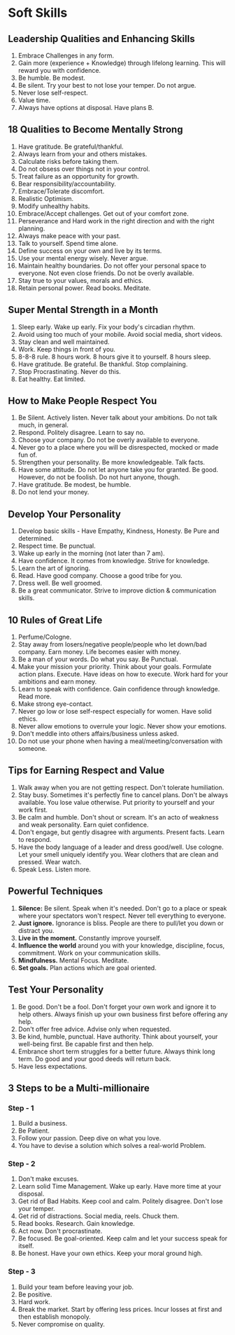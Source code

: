 # Soft Skills

## Leadership Qualities and Enhancing Skills

1. Embrace Challenges in any form.
2. Gain more (experience + Knowledge) through lifelong learning. This will reward you with confidence.
3. Be humble. Be modest.
4. Be silent. Try your best to not lose your temper. Do not argue.
5. Never lose self-respect.
6. Value time.
7. Always have options at disposal. Have plans B.

## 18 Qualities to Become Mentally Strong

1. Have gratitude. Be grateful/thankful.
2. Always learn from your and others mistakes.
3. Calculate risks before taking them.
4. Do not obsess over things not in your control.
5. Treat failure as an opportunity for growth.
6. Bear responsibility/accountability.
7. Embrace/Tolerate discomfort.
8. Realistic Optimism.
9. Modify unhealthy habits.
10. Embrace/Accept challenges. Get out of your comfort zone.
11. Perseverance and Hard work in the right direction and with the right planning.
12. Always make peace with your past.
13. Talk to yourself. Spend time alone.
14. Define success on your own and live by its terms.
15. Use your mental energy wisely. Never argue.
16. Maintain healthy boundaries. Do not offer your personal space to everyone. Not even close friends. Do not be overly available.
17. Stay true to your values, morals and ethics.
18. Retain personal power. Read books. Meditate.

## Super Mental Strength in a Month

1. Sleep early. Wake up early. Fix your body's circadian rhythm.
2. Avoid using too much of your mobile. Avoid social media, short videos.
3. Stay clean and well maintained.
4. Work. Keep things in front of you.
5. 8-8-8 rule. 8 hours work. 8 hours give it to yourself. 8 hours sleep.
6. Have gratitude. Be grateful. Be thankful. Stop complaining.
7. Stop Procrastinating. Never do this.
8. Eat healthy. Eat limited.

## How to Make People Respect You

1. Be Silent. Actively listen. Never talk about your ambitions. Do not talk much, in general.
2. Respond. Politely disagree. Learn to say no.
3. Choose your company. Do not be overly available to everyone.
4. Never go to a place where you will be disrespected, mocked or made fun of.
5. Strengthen your personality. Be more knowledgeable. Talk facts.
6. Have some attitude. Do not let anyone take you for granted. Be good. However, do not be foolish. Do not hurt anyone, though.
7. Have gratitude. Be modest, be humble.
8. Do not lend your money.

## Develop Your Personality

1. Develop basic skills - Have Empathy, Kindness, Honesty. Be Pure and determined.
2. Respect time. Be punctual.
3. Wake up early in the morning (not later than 7 am).
4. Have confidence. It comes from knowledge. Strive for knowledge.
5. Learn the art of ignoring.
6. Read. Have good company. Choose a good tribe for you.
7. Dress well. Be well groomed.
8. Be a great communicator. Strive to improve diction & communication skills.

## 10 Rules of Great Life

1. Perfume/Cologne.
2. Stay away from losers/negative people/people who let down/bad company. Earn money. Life becomes easier with money.
3. Be a man of your words. Do what you say. Be Punctual.
4. Make your mission your priority. Think about your goals. Formulate action plans. Execute. Have ideas on how to execute. Work hard for your ambitions and earn money.
5. Learn to speak with confidence. Gain confidence through knowledge. Read more.
6. Make strong eye-contact.
7. Never go low or lose self-respect especially for women. Have solid ethics.
8. Never allow emotions to overrule your logic. Never show your emotions.
9. Don't meddle into others affairs/business unless asked.
10. Do not use your phone when having a meal/meeting/conversation with someone.

## Tips for Earning Respect and Value

1. Walk away when you are not getting respect. Don't tolerate humiliation.
2. Stay busy. Sometimes it's perfectly fine to cancel plans. Don't be always available. You lose value otherwise. Put priority to yourself and your work first.
3. Be calm and humble. Don't shout or scream. It's an acto of weakness and weak personality. Earn quiet confidence.
4. Don't engage, but gently disagree with arguments. Present facts. Learn to respond.
5. Have the body language of a leader and dress good/well. Use cologne. Let your smell uniquely identify you. Wear clothers that are clean and pressed. Wear watch.
6. Speak Less. Listen more.

## Powerful Techniques

1. **Silence:** Be silent. Speak when it's needed. Don't go to a place or speak where your spectators won't respect. Never tell everything to everyone.
2. **Just ignore.** Ignorance is bliss. People are there to pull/let you down or distract you.
3. **Live in the moment.** Constantly improve yourself.
4. **Influence the world** around you with your knowledge, discipline, focus, commitment. Work on your communication skills.
5. **Mindfulness.** Mental Focus. Meditate.
6. **Set goals.** Plan actions which are goal oriented.

## Test Your Personality

1. Be good. Don't be a fool. Don't forget your own work and ignore it to help others. Always finish up your own business first before offering any help.
2. Don't offer free advice. Advise only when requested.
3. Be kind, humble, punctual. Have authority. Think about yourself, your well-being first. Be capable first and then help.
4. Embrance short term struggles for a better future. Always think long term. Do good and your good deeds will return back.
5. Have less expectations.

## 3 Steps to be a Multi-millionaire

### Step - 1
1. Build a business.
2. Be Patient.
3. Follow your passion. Deep dive on what you love.
4. You have to devise a solution which solves a real-world Problem.

### Step - 2
1. Don't make excuses.
2. Learn solid Time Management. Wake up early. Have more time at your disposal.
3. Get rid of Bad Habits. Keep cool and calm. Politely disagree. Don't lose your temper.
4. Get rid of distractions. Social media, reels. Chuck them.
5. Read books. Research. Gain knowledge.
6. Act now. Don't procrastinate.
7. Be focused. Be goal-oriented. Keep calm and let your success speak for itself.
8. Be honest. Have your own ethics. Keep your moral ground high.

### Step - 3
1. Build your team before leaving your job.
2. Be positive.
3. Hard work.
4. Break the market. Start by offering less prices. Incur losses at first and then establish monopoly.
5. Never compromise on quality.